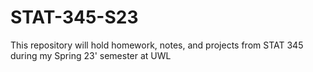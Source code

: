 # STAT-345-S23
This repository will hold homework, notes, and projects from STAT 345 during my Spring 23' semester at UWL
